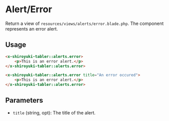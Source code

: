 # Alert/Error
Return a view of `resources/views/alerts/error.blade.php`. The component represents an error alert.

## Usage
```html
<x-shiroyuki-tabler::alerts.error>
    <p>This is an error alert.</p>
</x-shiroyuki-tabler::alerts.error>

<x-shiroyuki-tabler::alerts.error title="An error occured">
    <p>This is an error alert.</p>
</x-shiroyuki-tabler::alerts.error>
```

## Parameters
- `title` (string, opt): The title of the alert.